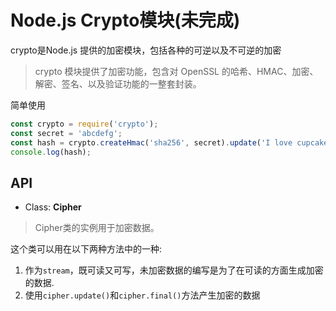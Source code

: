 # Node.js Crypto模块(未完成)

crypto是Node.js 提供的加密模块，包括各种的可逆以及不可逆的加密
> crypto 模块提供了加密功能，包含对 OpenSSL 的哈希、HMAC、加密、解密、签名、以及验证功能的一整套封装。

简单使用

``` js
const crypto = require('crypto');
const secret = 'abcdefg';
const hash = crypto.createHmac('sha256', secret).update('I love cupcakes').digest('hex');
console.log(hash);
```

## API

- Class: **Cipher**

> Cipher类的实例用于加密数据。

这个类可以用在以下两种方法中的一种:

1. 作为`stream`，既可读又可写，未加密数据的编写是为了在可读的方面生成加密的数据.
2. 使用`cipher.update()`和`cipher.final()`方法产生加密的数据

